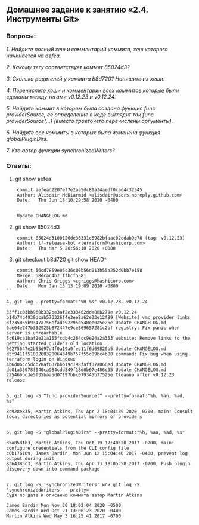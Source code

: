 ## Домашнее задание к занятию «2.4. Инструменты Git»
### Вопросы:

*1. Найдите полный хеш и комментарий коммита, хеш которого начинается на aefea.*

*2. Какому тегу соответствует коммит 85024d3?*

*3. Сколько родителей у коммита b8d720? Напишите их хеши.*

*4. Перечислите хеши и комментарии всех коммитов которые были сделаны между тегами v0.12.23 и v0.12.24.*

*5. Найдите коммит в котором была создана функция func providerSource, ее определение в коде выглядит так func providerSource(...) (вместо троеточего перечислены аргументы).*

*6. Найдите все коммиты в которых была изменена функция globalPluginDirs.*

*7. Кто автор функции synchronizedWriters?*

### Ответы:

1. git show aefea

```
    commit aefead2207ef7e2aa5dc81a34aedf0cad4c32545               
    Author: Alisdair McDiarmid <alisdair@users.noreply.github.com>
    Date:   Thu Jun 18 10:29:58 2020 -0400 


    Update CHANGELOG.md
```

2. git show 85024d3

```
    commit 85024d3100126de36331c6982bfaac02cdab9e76 (tag: v0.12.23)
    Author: tf-release-bot <terraform@hashicorp.com>
    Date:   Thu Mar 5 20:56:10 2020 +0000
```

3. git checkout b8d720
    git show HEAD^ 

```
    commit 56cd7859e05c36c06b56d013b55a252d0bb7e158
    Merge: 58dcac4b7 ffbcf5581
    Author: Chris Griggs <cgriggs@hashicorp.com>
    Date:   Mon Jan 13 13:19:09 2020 -0800
``

4. git log --pretty=format:"%H %s" v0.12.23..v0.12.24

```
    33ff1c03bb960b332be3af2e333462dde88b279e v0.12.24
    b14b74c4939dcab573326f4e3ee2a62e23e12f89 [Website] vmc provider links
    3f235065b9347a758efadc92295b540ee0a5e26e Update CHANGELOG.md
    6ae64e247b332925b872447e9ce869657281c2bf registry: Fix panic when server is unreachable
    5c619ca1baf2e21a155fcdb4c264cc9e24a2a353 website: Remove links to the getting started guide's old location
    06275647e2b53d97d4f0a19a0fec11f6d69820b5 Update CHANGELOG.md
    d5f9411f5108260320064349b757f55c09bc4b80 command: Fix bug when using terraform login on Windows
    4b6d06cc5dcb78af637bbb19c198faff37a066ed Update CHANGELOG.md
    dd01a35078f040ca984cdd349f18d0b67e486c35 Update CHANGELOG.md
    225466bc3e5f35baa5d07197bbc079345b77525e Cleanup after v0.12.23 release
```

5. git log -S “func providerSource(” --pretty=format:"%h, %an, %ad, %s"

```
    8c928e835, Martin Atkins, Thu Apr 2 18:04:39 2020 -0700, main: Consult local directories as potential mirrors of providers
```

6. git log -S "globalPluginDirs" --pretty=format:"%h, %an, %ad, %s"         

``` 
    35a058fb3, Martin Atkins, Thu Oct 19 17:40:20 2017 -0700, main: configure credentials from the CLI config file
    c0b176109, James Bardin, Mon Jun 12 15:04:40 2017 -0400, prevent log output during init
    8364383c3, Martin Atkins, Thu Apr 13 18:05:58 2017 -0700, Push plugin discovery down into command package
```

7. git log -S 'synchronizedWriters' или git log -S 'synchronizedWriters' --pretty=
Судя по дате и описанию коммита автор Martin Atkins

```    
    James Bardin Mon Nov 30 18:02:04 2020 -0500
    James Bardin Wed Oct 21 13:06:23 2020 -0400
    Martin Atkins Wed May 3 16:25:41 2017 -0700
```
